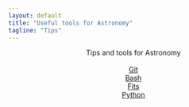 ```yaml
---                                                                                                                                                                         
layout: default
title: "Useful tools for Astronomy"
tagline: "Tips"
---
```


<p align="center">
  Tips and tools for Astronomy <br><br>
  <a href="git.html">Git</a> <br>
  <a href="bash.html">Bash</a> <br>
  <a href="fits.html">Fits</a> <br>
  <a href="python.html">Python</a> <br>
</p>

